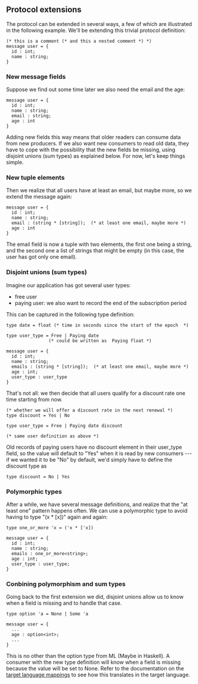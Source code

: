 
## Protocol extensions

The protocol can be extended in several ways, a few of which are illustrated
in the following example. We'll be extending this trivial protocol definition:

    (* this is a comment (* and this a nested comment *) *)
    message user = {
      id : int;
      name : string;
    }

### New message fields

Suppose we find out some time later we also need the email and the age:

    message user = {
      id : int;
      name : string;
      email : string;
      age : int
    }

Adding new fields this way means that older readers can consume data from new
producers. If we also want new consumers to read old data, they have to cope
with the possibility that the new fields be missing, using disjoint unions
(sum types) as explained below. For now, let's keep things simple.

### New tuple elements

Then we realize that all users have at least an email, but maybe more, so we
extend the message again:

    message user = {
      id : int;
      name : string;
      email : (string * [string]);  (* at least one email, maybe more *)
      age : int
    }

The email field is now a tuple with two elements, the first one being a
string, and the second one a list of strings that might be empty (in this
case, the user has got only one email).

### Disjoint unions (sum types)

Imagine our application has got several user types:

* free user
* paying user: we also want to record the end of the subscription period

This can be captured in the following type definition:

    type date = float (* time in seconds since the start of the epoch  *)

    type user_type = Free | Paying date
		            (* could be written as  Paying float *)

    message user = {
      id : int;
      name : string;
      emails : (string * [string]);  (* at least one email, maybe more *)
      age : int;
      user_type : user_type
    }

That's not all: we then decide that all users qualify for a discount rate one
time starting from now.

    (* whether we will offer a discount rate in the next renewal *)
    type discount = Yes | No

    type user_type = Free | Paying date discount

    (* same user definition as above *)

Old records of paying users have no discount element in their user_type field,
so the value will default to "Yes" when it is read by new consumers --- if we
wanted it to be "No" by default, we'd simply have to define the discount type
as

    type discount = No | Yes

### Polymorphic types

After a while, we have several message definitions, and realize that the "at
least one" pattern happens often. We can use a polymorphic type to avoid
having to type "(x * [x])" again and again:

    type one_or_more 'x = ('x * ['x])

    message user = {
      id : int;
      name : string;
      emails : one_or_more<string>;
      age : int;
      user_type : user_type;
    }

### Conbining polymorphism and sum types

Going back to the first extension we did, disjoint unions allow us to know when
a field is missing and to handle that case.

    type option 'a = None | Some 'a

    message user = {
      ...
      age : option<int>;
      ...
    }

This is no other than the option type from ML (Maybe in Haskell). A consumer
with the new type definition will know when a field is missing because the
value will be set to None. Refer to the documentation on the
[target language mappings](language-mapping.md) to see how this translates in
the target language.
